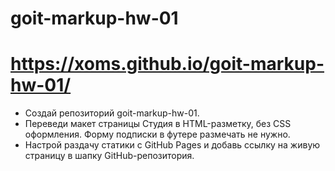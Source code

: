 # goit-markup-hw-01
# https://xoms.github.io/goit-markup-hw-01/

 - Создай репозиторий goit-markup-hw-01.
 - Переведи макет страницы Студия в HTML-разметку, без CSS оформления. Форму подписки в футере размечать не нужно.
 - Настрой раздачу статики с GitHub Pages и добавь ссылку на живую страницу в шапку GitHub-репозитория.
